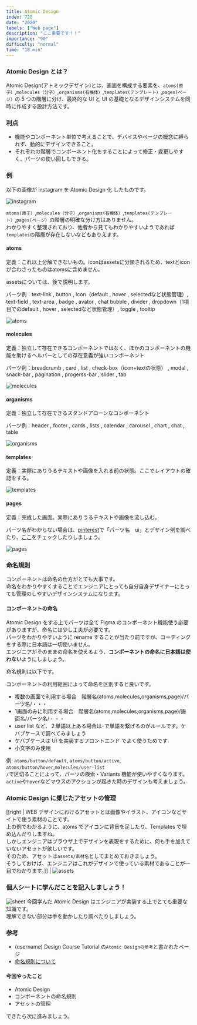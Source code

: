 ```yaml
---
title: Atomic Design
index: 720
date: "2020"
labels: ["Web page"]
description: "ここ重要です！！"
importance: "90"
difficulty: "normal"
time: "18 min"
---
```


### Atomic Design とは？

Atomic Design(アトミックデザイン)とは、画面を構成する要素を、`atoms(原子）`,`molecules（分子）`,`organisms(有機体）`,`templates(テンプレート）`,`pages(ページ）`の 5 つの階層に分け、最終的な UI と UI の基礎となるデザインシステムを同時に作成する設計方法です。

### 利点

- 機能やコンポーネント単位で考えることで、デバイスやページの概念に縛られず、動的にデザインできること。
- それぞれの階層でコンポーネント化をすることによって修正・変更しやすく、パーツの使い回しもできる。

### 例

以下の画像が instagram を Atomic Design 化 したものです。

![instagram](./img/instagram.png)

`atoms(原子）`,`molecules（分子）`,`organisms(有機体）`,`templates(テンプレート）`,`pages(ページ）`の階層の明確な分け方はありません。  
わかりやすく整理されており、他者から見てもわかりやすいようであれば`templates`の階層が存在しないなどもありえます。

#### atoms

定義：これ以上分解できないもの。iconはassetsに分類されるため、textとiconが合わさったものはatomsに含めません。

assetsについては、後で説明します。

パーツ例：text-link , button , icon（default , hover , selectedなど状態管理）, text-field , text-area , badge , avator , chat bubble , divider , dropdown（1項目でのdefault , hover , selectedなど状態管理）, toggle , tooltip

 ![atoms](./img/atomic-design-atoms.png)

#### molecules

定義：独立して存在できるコンポーネントではなく、ほかのコンポーネントの機能を助けるヘルパーとしての存在意義が強いコンポーネント

パーツ例：breadcrumb , card , list , check-box（icon+textの状態） , modal , snack-bar , pagination , progerss-bar , slider , tab

 ![molecules](./img/atomic-design-molecules.png) 

#### organisms

定義：独立して存在できるスタンドアローンなコンポーネント

パーツ例：header , footer , cards , lists , calendar , carousel , chart , chat , table

 ![organisms](./img/atomic-design-organisms.png) 

#### templates

定義：実際にありうるテキストや画像を入れる前の状態。ここでレイアウトの確認をする。

 ![templates](./img/atomic-design-templates.png) 

#### pages

定義：完成した画面。実際にありうるテキストや画像を流し込む。

パーツ名がわからない場合は、[pinterest](https://www.pinterest.jp/)で「パーツ名　ui」とデザイン例を調べたり、[ここ](https://phuoc.ng/collection/css-layout/)をチェックしたりしましょう。

![pages](./img/atomic-design-pages.png) 

### 命名規則

コンポーネントは命名の仕方がとても大事です。  
命名をわかりやすくすることでエンジニアにとっても自分自身デザイナーにとっても管理のしやすいデザインシステムになります。

#### コンポーネントの命名

Atomic Design をする上でパーツは全て Figma のコンポーネント機能使う必要がありますが、命名には少し工夫が必要です。  
パーツをわかりやすいように rename することが当たり前ですが、コーディングをする際に日本語は一切使いません。  
エンジニアがそのままの命名を使えるよう、**コンポーネントの命名に日本語は使わない**ようにしましょう。

命名規則は以下です。

コンポーネントの利用範囲によって命名を区別すると良いです。
- 複数の画面で利用する場合　階層名(atoms,molecules,organisms,page)/パーツ名/・・・
- 1画面のみに利用する場合　階層名(atoms,molecules,organisms,page)/画面名/パーツ名/・・・
- user list など、２単語以上ある場合は`-`で単語を繋げるのがルールです。ケバブケースで調べてみましょう
- ケバブケースは UI を実装するフロントエンド でよく使うためです
- 小文字のみ使用

例: `atoms/button/default`, `atoms/button/active`, `atoms/button/hover`,`molecules/user-list`  
`/`で区切ることによって、パーツの検索・Variants 機能が使いやすくなります。  
`active`や`hover`などマウスのアクションが起きた時のデザインも考えましょう。

### Atomic Design に乗じたアセットの管理

[[right | WEB デザインにおけるアセットとは画像やイラスト、アイコンなどサイトで使う素材のことです。<br/>上の例でわかるように、atoms でアイコンに背景を足したり、Templates で埋め込んだりしますね。<br/>しかしエンジニアはブラウザ上でデザインを表現をするために、何も手を加えていないアセットが欲しいです。<br/>そのため、アセットは`assets/素材名`としてまとめておきましょう。<br/>そうしておけば、エンジニアはこれがデザインで使っている素材であることが一目でわかります。]]
| ![assets](./img/assets-2.png)

### 個人シートに学んだことを記入しましょう！

![sheet](../../assets/sheet.png)
今回学んだ Atomic Design はエンジニアが実装する上でとても重要な知識です。  
理解できない部分は手を動かしたり調べたりしましょう。

### 参考
- (username) Design Course Tutorial の`Atomic Designの参考`と書かれたページ
- [命名規則について](https://designsupply-web.com/media/development/4052/)

#### 今回やったこと

- Atomic Design
- コンポーネントの命名規則
- アセットの管理

できたら次に進みましょう。

